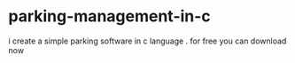 # parking-management-in-c
i create a simple parking software in c language . for free you can download now 
